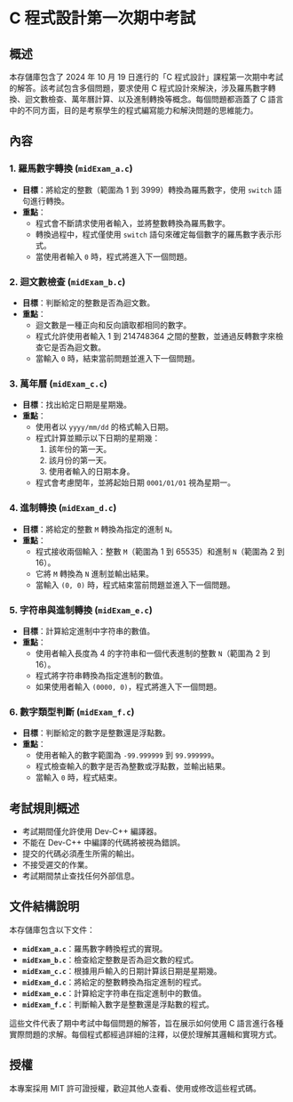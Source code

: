 # C 程式設計第一次期中考試

## 概述
本存儲庫包含了 2024 年 10 月 19 日進行的「C 程式設計」課程第一次期中考試的解答。該考試包含多個問題，要求使用 C 程式設計來解決，涉及羅馬數字轉換、迴文數檢查、萬年曆計算、以及進制轉換等概念。每個問題都涵蓋了 C 語言中的不同方面，目的是考察學生的程式編寫能力和解決問題的思維能力。

## 內容
### 1. 羅馬數字轉換 (`midExam_a.c`)
- **目標**：將給定的整數（範圍為 1 到 3999）轉換為羅馬數字，使用 `switch` 語句進行轉換。
- **重點**：
  - 程式會不斷請求使用者輸入，並將整數轉換為羅馬數字。
  - 轉換過程中，程式僅使用 `switch` 語句來確定每個數字的羅馬數字表示形式。
  - 當使用者輸入 `0` 時，程式將進入下一個問題。

### 2. 迴文數檢查 (`midExam_b.c`)
- **目標**：判斷給定的整數是否為迴文數。
- **重點**：
  - 迴文數是一種正向和反向讀取都相同的數字。
  - 程式允許使用者輸入 1 到 214748364 之間的整數，並通過反轉數字來檢查它是否為迴文數。
  - 當輸入 `0` 時，結束當前問題並進入下一個問題。

### 3. 萬年曆 (`midExam_c.c`)
- **目標**：找出給定日期是星期幾。
- **重點**：
  - 使用者以 `yyyy/mm/dd` 的格式輸入日期。
  - 程式計算並顯示以下日期的星期幾：
    1. 該年份的第一天。
    2. 該月份的第一天。
    3. 使用者輸入的日期本身。
  - 程式會考慮閏年，並將起始日期 `0001/01/01` 視為星期一。

### 4. 進制轉換 (`midExam_d.c`)
- **目標**：將給定的整數 `M` 轉換為指定的進制 `N`。
- **重點**：
  - 程式接收兩個輸入：整數 `M`（範圍為 1 到 65535）和進制 `N`（範圍為 2 到 16）。
  - 它將 `M` 轉換為 `N` 進制並輸出結果。
  - 當輸入 `(0, 0)` 時，程式結束當前問題並進入下一個問題。

### 5. 字符串與進制轉換 (`midExam_e.c`)
- **目標**：計算給定進制中字符串的數值。
- **重點**：
  - 使用者輸入長度為 4 的字符串和一個代表進制的整數 `N`（範圍為 2 到 16）。
  - 程式將字符串轉換為指定進制的數值。
  - 如果使用者輸入 `(0000, 0)`，程式將進入下一個問題。

### 6. 數字類型判斷 (`midExam_f.c`)
- **目標**：判斷給定的數字是整數還是浮點數。
- **重點**：
  - 使用者輸入的數字範圍為 `-99.999999` 到 `99.999999`。
  - 程式檢查輸入的數字是否為整數或浮點數，並輸出結果。
  - 當輸入 `0` 時，程式結束。

## 考試規則概述
- 考試期間僅允許使用 Dev-C++ 編譯器。
- 不能在 Dev-C++ 中編譯的代碼將被視為錯誤。
- 提交的代碼必須產生所需的輸出。
- 不接受遲交的作業。
- 考試期間禁止查找任何外部信息。

## 文件結構說明
本存儲庫包含以下文件：
- **`midExam_a.c`**：羅馬數字轉換程式的實現。
- **`midExam_b.c`**：檢查給定整數是否為迴文數的程式。
- **`midExam_c.c`**：根據用戶輸入的日期計算該日期是星期幾。
- **`midExam_d.c`**：將給定的整數轉換為指定進制的程式。
- **`midExam_e.c`**：計算給定字符串在指定進制中的數值。
- **`midExam_f.c`**：判斷輸入數字是整數還是浮點數的程式。

這些文件代表了期中考試中每個問題的解答，旨在展示如何使用 C 語言進行各種實際問題的求解。每個程式都經過詳細的注釋，以便於理解其邏輯和實現方式。

## 授權
本專案採用 MIT 許可證授權，歡迎其他人查看、使用或修改這些程式碼。

